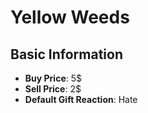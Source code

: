 # Yellow Weeds

## Basic Information

- **Buy Price**: 5$
- **Sell Price**: 2$
- **Default Gift Reaction**: Hate